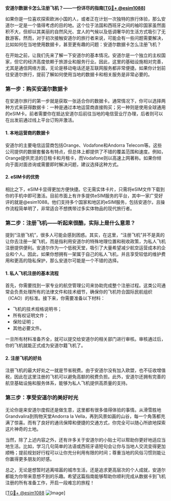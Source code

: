 **安道尔数据卡怎么注册飞机？——一份详尽的指南[[TG💪+ @esim1088](https://t.me/s/esim1088)]**

如果你是一位喜欢探索欧洲小国的人，或者正在计划一次独特的旅行体验，那么安道尔一定是一个值得考虑的目的地。这个位于法国和西班牙之间的袖珍国家虽然面积不大，但却以其美丽的自然风光、宜人的气候以及低调奢华的生活方式吸引了无数游客。然而，对于初次接触安道尔的旅行者来说，可能会有一些问题需要解决，比如如何在当地使用数据卡，甚至更有趣的问题：安道尔数据卡怎么注册飞机？

在开始之前，让我们先来了解一下安道尔的基本情况。安道尔是一个独立的主权国家，但它的经济高度依赖于旅游业和服务行业。因此，这里的基础设施相对完善，尤其是通信网络方面，无论是移动电话还是互联网服务都非常便捷。如果你计划前往安道尔旅行，提前了解如何使用当地的数据卡和相关服务是非常必要的。

### 第一步：购买安道尔数据卡

在安道尔旅行的第一步就是获取一张适合你的数据卡。通常情况下，你可以选择两种方式来获得数据卡：一种是通过本地运营商直接购买；另一种则是使用全球通用的eSIM卡。前者需要你在抵达安道尔后前往当地的电信营业厅办理，后者则可以在出发前通过线上平台订购并激活。

#### 1. 本地运营商的数据卡

安道尔的主要电信运营商包括Orange、Vodafone和Andorra Telecom等。这些公司提供的数据套餐各有特点，但总体上都提供了不错的覆盖范围和速度。例如，Orange提供灵活的日租卡和月租卡，而Vodafone则以高速上网著称。如果你倾向于面对面咨询或需要即时解决问题，建议选择这种方式。

#### 2. eSIM卡的优势

相比之下，eSIM卡显得更加方便快捷。它无需实体卡片，只需将eSIM文件下载到你的手机中即可激活。目前市面上有许多提供eSIM服务的平台，其中一家广受好评的就是@esim1088。他们支持多个国家和地区的eSIM服务，包括安道尔，且操作流程简单明了，非常适合不想携带过多实体物品的现代旅行者。

### 第二步：注册飞机——听起来很酷，实际上是什么意思？

提到“注册飞机”，很多人可能会感到困惑。其实，在这里，“注册飞机”并不是真的让你去注册一架飞机，而是指利用安道尔的特殊地理位置和税收政策，为私人飞机注册提供便利。安道尔作为一个低税天堂，吸引了大量希望减少航空运营成本的企业和个人。因此，如果你想拥有一架属于自己的私人飞机，并且享受较低的维护费用和更高的隐私保护，那么安道尔可能是一个不错的选择。

#### 1. 私人飞机注册的基本流程

首先，你需要找到一家专业的航空管理公司来协助完成整个注册过程。这类公司通常会负责处理所有的法律文件和技术细节，确保你的飞机符合国际民航组织（ICAO）的标准。接下来，你需要准备以下材料：

- 飞机的技术规格说明书；
- 所有权证明文件；
- 保险证明；
- 其他必要文件。

一旦所有材料准备齐全，就可以提交给安道尔的相关部门进行审核。审核通过后，你的飞机就能正式成为安道尔籍飞机了。

#### 2. 注册飞机的好处

注册飞机的最大好处之一就是节省税费。由于安道尔没有加入欧盟，也不征收增值税，因此在这里注册的飞机可以避免高额的税费负担。此外，安道尔还拥有完善的航空基础设施和服务体系，能够为私人飞机提供高质量的支持。

### 第三步：享受安道尔的美好时光

无论你是来安道尔度假还是做生意，这里都有很多值得体验的事情。从滑雪胜地Grandvalira到购物天堂Andorra la Vella，再到风景如画的山谷，每一个角落都充满了惊喜。而有了良好的通讯保障和便捷的交通方式，你完全可以随心所欲地探索这片神奇的土地。

当然，除了上述内容之外，还有许多关于安道尔的小贴士可以帮助你更好地适应当地生活。比如，学习几句简单的法语或西班牙语短句会让你与当地人交流变得更加顺畅；提前规划好行程可以让你充分利用有限的时间；尊重当地的风俗习惯则能让你赢得更多朋友的好感。

总之，无论是想暂时逃离喧嚣的城市生活，还是追求更高层次的个人成就，安道尔都能为你带来意想不到的乐趣。希望这篇指南能够帮助你顺利完成从数据卡到飞机注册的所有准备工作，开启一段难忘的旅程！

[[TG💪+ @esim1088](https://t.me/s/esim1088) ![Image](https://i.postimg.cc/4NQfJmqS/Snipaste-2025-05-13-00-14-12.png)]